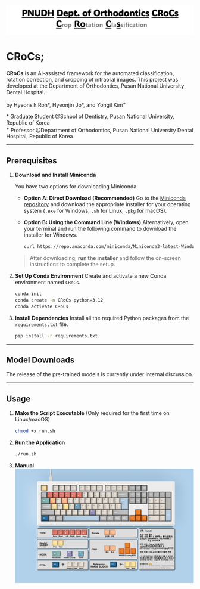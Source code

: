 
![CRoCs Logo](assets/logo.png)
# CRoCs;

**CRoCs** is an AI-assisted framework for the automated classification, rotation correction, and cropping of intraoral images. This project was developed at the Department of Orthodontics, Pusan National University Dental Hospital.

by Hyeonsik Roh\*, Hyeonjin Jo\*, and Yongil Kim<sup>+</sup>   

\* Graduate Student @School of Dentistry, Pusan National University, Republic of Korea  
<sup>+</sup> Professor @Department of Orthodontics, Pusan National University Dental Hospital, Republic of Korea

-----

## Prerequisites

1.  **Download and Install Miniconda**

    You have two options for downloading Miniconda.

      * **Option A: Direct Download (Recommended)**
        Go to the [Miniconda repository](https://repo.anaconda.com/miniconda/) and download the appropriate installer for your operating system (`.exe` for Windows, `.sh` for Linux, `.pkg` for macOS).

      * **Option B: Using the Command Line (Windows)**
        Alternatively, open your terminal and run the following command to download the installer for Windows.

        ```bash
        curl https://repo.anaconda.com/miniconda/Miniconda3-latest-Windows-x86_64.exe --output Miniconda3-installer.exe
        ```

    > After downloading, **run the installer** and follow the on-screen instructions to complete the setup.

2.  **Set Up Conda Environment**
    Create and activate a new Conda environment named `CRoCs`.

    ```bash
    conda init
    conda create -n CRoCs python=3.12
    conda activate CRoCs
    ```

3.  **Install Dependencies**
    Install all the required Python packages from the `requirements.txt` file.

    ```bash
    pip install -r requirements.txt
    ```

-----

## Model Downloads

The release of the pre-trained models is currently under internal discussion.

-----

## Usage

1.  **Make the Script Executable** (Only required for the first time on Linux/macOS)

    ```bash
    chmod +x run.sh
    ```

2.  **Run the Application**

    ```bash
    ./run.sh
    ```

3. **Manual**   
    ![CRoCs Manual](assets/manual.jpg)